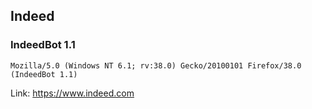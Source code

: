 ## Indeed

### IndeedBot 1.1

```
Mozilla/5.0 (Windows NT 6.1; rv:38.0) Gecko/20100101 Firefox/38.0 (IndeedBot 1.1)
```

Link: https://www.indeed.com
